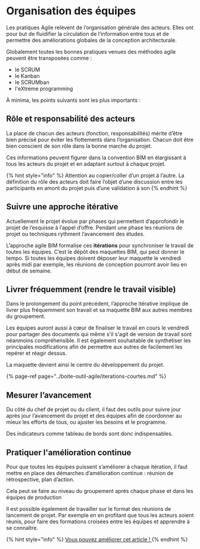 # Organisation des équipes

Les pratiques Agile relèvent de l’organisation générale des acteurs. Elles ont pour but de fluidifier la circulation de l’information entre tous et de permettre des améliorations globales de la conception architecturale.

Globalement toutes les bonnes pratiques venues des méthodes agile peuvent être transposées comme :

* le SCRUM
* le Kanban
* le SCRUMban
* l'eXtreme programming

À minima, les points suivants sont les plus importants :

## Rôle et responsabilité des acteurs

La place de chacun des acteurs \(fonction, responsabilités\) mérite d’être bien précisé pour éviter les flottements dans l’organisation. Chacun doit être bien conscient de son rôle dans la bonne marche du projet.

Ces informations peuvent figurer dans la convention BIM en élargissant à tous les acteurs du projet et en adaptant surtout à chaque projet.

{% hint style="info" %}
Attention au copier/coller d’un projet à l’autre. La définition du rôle des acteurs doit faire l’objet d’une discussion entre les participants en amont du projet puis d’une validation à son
{% endhint %}

## Suivre une approche itérative

Actuellement le projet évolue par phases qui permettent d’approfondir le projet de l’esquisse à l’appel d’offre. Pendant une phase les réunions de projet ou techniques rythment l’avancement des études.

L’approche agile BIM formalise ces **itérations** pour synchroniser le travail de toutes les équipes. C’est le dépôt des maquettes BIM, qui peut donner le tempo. Si toutes les équipes doivent déposer leur maquette le vendredi après midi par exemple, les réunions de conception pourront avoir lieu en début de semaine.

## Livrer fréquemment \(rendre le travail visible\)

Dans le prolongement du point précédent, l’approche itérative implique de livrer plus fréquemment son travail et sa maquette BIM aux autres membres du groupement.

Les équipes auront aussi à cœur de finaliser le travail en cours le vendredi pour partager des documents qui même s'il s'agit de version de travail sont néanmoins compréhensible. Il est également souhaitable de synthétiser les principales modifications afin de permettre aux autres de facilement les repérer et réagir dessus.

La maquette devient ainsi le centre du développement du projet.

{% page-ref page="../boite-outil-agile/iterations-courtes.md" %}

## Mesurer l’avancement

Du côté du chef de projet ou du client, il faut des outils pour suivre jour après jour l’avancement du projet et des équipes afin de coordonner au mieux les efforts de tous, ou ajuster les besoins et le programme.

Des indicateurs comme tableau de bords sont donc indispensables.

## Pratiquer l'amélioration continue

Pour que toutes les équipes puissent s’améliorer à chaque itération, il faut mettre en place des démarches d’amélioration continue : réunion de rétrospective, plan d’action.

Cela peut se faire au niveau du groupement après chaque phase et dans les équipes de production

Il est possible également de travailler sur le format des réunions de lancement de projet. Par exemple en en profitant que tous les acteurs soient réunis, pour faire des formations croisées entre les équipes et apprendre à se connaître.

{% hint style="info" %}
[Vous pouvez améliorer cet article ! ](../communaute-agile-bim/contribuer.md)
{% endhint %}

